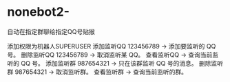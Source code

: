 # nonebot2-
自动在指定群聊给指定QQ号贴猴

添加权限为机器人SUPERUSER
添加监听QQ 123456789 → 添加要监听的 QQ 号。
删除监听QQ 123456789 → 取消监听某 QQ。
查看监听QQ → 查询当前监听的 QQ 号。
添加监听群 987654321 → 只在该群监听 QQ 号的消息。
删除监听群 987654321 → 取消监听群。
查看监听群 → 查询当前监听的群。
